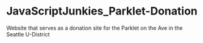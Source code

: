 # JavaScriptJunkies_Parklet-Donation
Website that serves as a donation site for the Parklet on the Ave in the Seattle U-District
